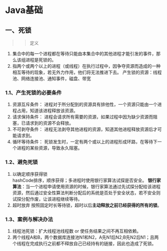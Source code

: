 # Java基础
## 一、死锁
>>定义
1. 集合中的每一个进程都在等待只能由本集合中的其他进程才能引发的事件，那么该组进程是死锁的。
2. 指两个或两个以上的进程（或线程）在执行过程中，因争夺资源而造成的一种相互等待的现象，若无外力作用，他们将无法推进下去。
产生锁的资源：线程池、网络连接池、通知事件，磁盘、带宽
### 1.1、产生死锁的必要条件
1. 资源互斥条件： 进程对于所分配到的资源具有排他性，一个资源只能由一个进程占用，知道该进程释放该资源。
2. 请求保持条件： 进程会请求所有需要的资源，如果过程中因为缺少资源而阻塞，已请求到的资源不会释放。
3. 不可剥夺条件： 进程无法剥夺其他进程的资源，知道其他进程释放资源后才可能请求到。
4. 循环等待条件： 死锁发生时，一定有两个或以上的进程形成环路，在等待下一个进程的某些资源，导致永久阻塞。
### 1.2、避免死锁
1. 以确定顺序获得锁\
   hashCode排序，顺序获得；多进程时使用银行家算法试探是否安全。
   **银行家算法**：当一个进程申请使用资源的时候，银行家算法通过先试探分配给该进程资源，然后通过安全性算法判断分配后的系统是否处于安全状态，若不安全则试探分配作废，让该进程继续等待。
2. 超时放弃
   按照固定时长等待锁，超时以后**主动释放之前已经获得的所有的锁**。
### 1.3、案例与解决办法
1. 线程池死锁：扩大线程池线程数 or 使任务结果之间不再互相依赖。
2. 两个线程A和B，两个数据库连接池N1和N2，A先N1后N2;B先N2后N1；且两个线程在完成执行之前都不释放自己已经持有的链接，因此也造成了死锁。


